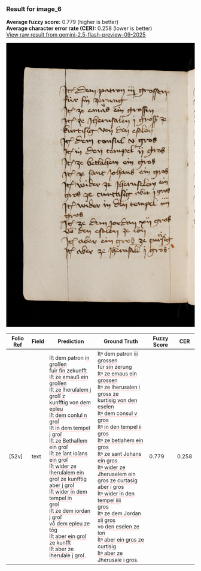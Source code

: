 ### Result for image_6
**Average fuzzy score:** 0.779 (higher is better)<br>**Average character error rate (CER):** 0.258 (lower is better)<br>[View raw result from gemini-2.5-flash-preview-09-2025](https://github.com/RISE-UNIBAS/humanities_data_benchmark/blob/main/results/2025-10-24/T0287/request_T0287_image_6.json)

<img src="https://github.com/RISE-UNIBAS/humanities_data_benchmark/blob/main/benchmarks/medieval_manuscripts/images/image_6.jpg?raw=true" alt="image_6" width="800px">

<style>
.diff { text-decoration: underline; text-decoration-color: #ffcccc; text-decoration-style: wavy; }
</style>

| Folio Ref | Field | Prediction | Ground Truth | Fuzzy Score | CER |
|-----------|-------|------------|--------------|-------------|-----|
| [52v] | text | I<span class="diff">ſt</span> dem patron i<span class="diff">n groſſen<br></span>f<span class="diff">uir fin ze</span>ku<span class="diff">nfft<br>Iſt ze emauß ein groſſen<br>Iſt ze I</span>he<span class="diff">ruſalem j groſſ z<br>kunfftig</span> vo<span class="diff">n dem epleu<br>Iſt dem</span> c<span class="diff">onſul n groſ<br>Iſt in dem tempel j groſ<br>Iſt ze Bet</span>h<span class="diff">aſſem ein groſ<br>Iſt ze ſant ioſans ein groſ<br>Iſt wider ze Iheruſalem ein<br>groſ ze kunfftig aber j groſ<br>Iſt wider in dem tempel in<br>groſ<br>Iſt ze dem iordan j groſ<br>vō dem epleu ze tōg<br>Iſt aber ein groſ ze kunfft<br>Iſt aber ze Iheruſale j groſ</span>. | I<span class="diff">tꝰ</span> dem patron i<span class="diff">ii grossen<br> </span>f<span class="diff">ür sin zerung<br> Itꝰ ze emaus ein grossen<br> Itꝰ ze Iherusalen i gross ze<br> </span>ku<span class="diff">rtisig von den eselen<br> Itꝰ dem consul v gros<br> Itꝰ in den tempel ii gros<br> Itꝰ ze betla</span>he<span class="diff">m ein gros<br> Itꝰ ze sant Johans ein gros<br> Itꝰ wider ze Jheruaelem ein<br> gros ze curtasig aber i gros<br> Itꝰ wider in den tempel iiii<br> gros<br> Itꝰ ze dem Jordan xii gros<br></span> vo<span class="diff"> den eselen ze lon<br> Itꝰ aber ein gros ze</span> c<span class="diff">urtisig<br> Itꝰ aber ze J</span>h<span class="diff">erusale i gros</span>. | 0.779 | 0.258 |
